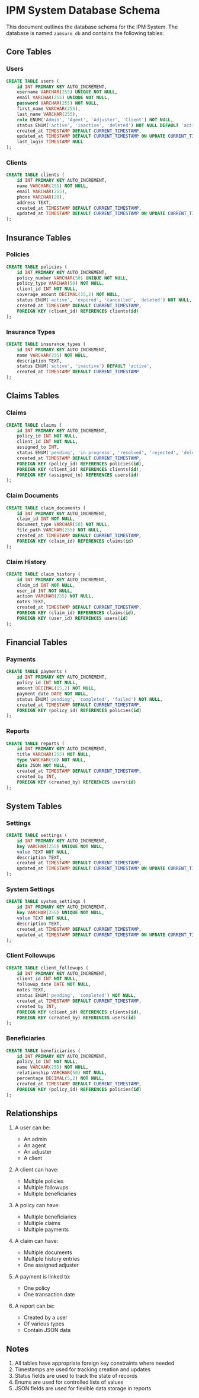 # IPM System Database Schema

This document outlines the database schema for the IPM System. The database is named `zamsure_db` and contains the following tables:

## Core Tables

### Users
```sql
CREATE TABLE users (
    id INT PRIMARY KEY AUTO_INCREMENT,
    username VARCHAR(255) UNIQUE NOT NULL,
    email VARCHAR(255) UNIQUE NOT NULL,
    password VARCHAR(255) NOT NULL,
    first_name VARCHAR(255),
    last_name VARCHAR(255),
    role ENUM('Admin', 'Agent', 'Adjuster', 'Client') NOT NULL,
    status ENUM('active', 'inactive', 'deleted') NOT NULL DEFAULT 'active',
    created_at TIMESTAMP DEFAULT CURRENT_TIMESTAMP,
    updated_at TIMESTAMP DEFAULT CURRENT_TIMESTAMP ON UPDATE CURRENT_TIMESTAMP,
    last_login TIMESTAMP NULL
);
```

### Clients
```sql
CREATE TABLE clients (
    id INT PRIMARY KEY AUTO_INCREMENT,
    name VARCHAR(255) NOT NULL,
    email VARCHAR(255),
    phone VARCHAR(20),
    address TEXT,
    created_at TIMESTAMP DEFAULT CURRENT_TIMESTAMP,
    updated_at TIMESTAMP DEFAULT CURRENT_TIMESTAMP ON UPDATE CURRENT_TIMESTAMP
);
```

## Insurance Tables

### Policies
```sql
CREATE TABLE policies (
    id INT PRIMARY KEY AUTO_INCREMENT,
    policy_number VARCHAR(50) UNIQUE NOT NULL,
    policy_type VARCHAR(50) NOT NULL,
    client_id INT NOT NULL,
    coverage_amount DECIMAL(15,2) NOT NULL,
    status ENUM('active', 'expired', 'cancelled', 'deleted') NOT NULL,
    created_at TIMESTAMP DEFAULT CURRENT_TIMESTAMP,
    FOREIGN KEY (client_id) REFERENCES clients(id)
);
```

### Insurance Types
```sql
CREATE TABLE insurance_types (
    id INT PRIMARY KEY AUTO_INCREMENT,
    name VARCHAR(255) NOT NULL,
    description TEXT,
    status ENUM('active', 'inactive') DEFAULT 'active',
    created_at TIMESTAMP DEFAULT CURRENT_TIMESTAMP
);
```

## Claims Tables

### Claims
```sql
CREATE TABLE claims (
    id INT PRIMARY KEY AUTO_INCREMENT,
    policy_id INT NOT NULL,
    client_id INT NOT NULL,
    assigned_to INT,
    status ENUM('pending', 'in_progress', 'resolved', 'rejected', 'deleted') NOT NULL,
    created_at TIMESTAMP DEFAULT CURRENT_TIMESTAMP,
    FOREIGN KEY (policy_id) REFERENCES policies(id),
    FOREIGN KEY (client_id) REFERENCES clients(id),
    FOREIGN KEY (assigned_to) REFERENCES users(id)
);
```

### Claim Documents
```sql
CREATE TABLE claim_documents (
    id INT PRIMARY KEY AUTO_INCREMENT,
    claim_id INT NOT NULL,
    document_type VARCHAR(50) NOT NULL,
    file_path VARCHAR(255) NOT NULL,
    created_at TIMESTAMP DEFAULT CURRENT_TIMESTAMP,
    FOREIGN KEY (claim_id) REFERENCES claims(id)
);
```

### Claim History
```sql
CREATE TABLE claim_history (
    id INT PRIMARY KEY AUTO_INCREMENT,
    claim_id INT NOT NULL,
    user_id INT NOT NULL,
    action VARCHAR(255) NOT NULL,
    notes TEXT,
    created_at TIMESTAMP DEFAULT CURRENT_TIMESTAMP,
    FOREIGN KEY (claim_id) REFERENCES claims(id),
    FOREIGN KEY (user_id) REFERENCES users(id)
);
```

## Financial Tables

### Payments
```sql
CREATE TABLE payments (
    id INT PRIMARY KEY AUTO_INCREMENT,
    policy_id INT NOT NULL,
    amount DECIMAL(15,2) NOT NULL,
    payment_date DATE NOT NULL,
    status ENUM('pending', 'completed', 'failed') NOT NULL,
    created_at TIMESTAMP DEFAULT CURRENT_TIMESTAMP,
    FOREIGN KEY (policy_id) REFERENCES policies(id)
);
```

### Reports
```sql
CREATE TABLE reports (
    id INT PRIMARY KEY AUTO_INCREMENT,
    title VARCHAR(255) NOT NULL,
    type VARCHAR(50) NOT NULL,
    data JSON NOT NULL,
    created_at TIMESTAMP DEFAULT CURRENT_TIMESTAMP,
    created_by INT,
    FOREIGN KEY (created_by) REFERENCES users(id)
);
```

## System Tables

### Settings
```sql
CREATE TABLE settings (
    id INT PRIMARY KEY AUTO_INCREMENT,
    key VARCHAR(255) UNIQUE NOT NULL,
    value TEXT NOT NULL,
    description TEXT,
    created_at TIMESTAMP DEFAULT CURRENT_TIMESTAMP,
    updated_at TIMESTAMP DEFAULT CURRENT_TIMESTAMP ON UPDATE CURRENT_TIMESTAMP
);
```

### System Settings
```sql
CREATE TABLE system_settings (
    id INT PRIMARY KEY AUTO_INCREMENT,
    key VARCHAR(255) UNIQUE NOT NULL,
    value TEXT NOT NULL,
    description TEXT,
    created_at TIMESTAMP DEFAULT CURRENT_TIMESTAMP,
    updated_at TIMESTAMP DEFAULT CURRENT_TIMESTAMP ON UPDATE CURRENT_TIMESTAMP
);
```

### Client Followups
```sql
CREATE TABLE client_followups (
    id INT PRIMARY KEY AUTO_INCREMENT,
    client_id INT NOT NULL,
    followup_date DATE NOT NULL,
    notes TEXT,
    status ENUM('pending', 'completed') NOT NULL,
    created_at TIMESTAMP DEFAULT CURRENT_TIMESTAMP,
    created_by INT,
    FOREIGN KEY (client_id) REFERENCES clients(id),
    FOREIGN KEY (created_by) REFERENCES users(id)
);
```

### Beneficiaries
```sql
CREATE TABLE beneficiaries (
    id INT PRIMARY KEY AUTO_INCREMENT,
    policy_id INT NOT NULL,
    name VARCHAR(255) NOT NULL,
    relationship VARCHAR(50) NOT NULL,
    percentage DECIMAL(5,2) NOT NULL,
    created_at TIMESTAMP DEFAULT CURRENT_TIMESTAMP,
    FOREIGN KEY (policy_id) REFERENCES policies(id)
);
```

## Relationships

1. A user can be:
   - An admin
   - An agent
   - An adjuster
   - A client

2. A client can have:
   - Multiple policies
   - Multiple followups
   - Multiple beneficiaries

3. A policy can have:
   - Multiple beneficiaries
   - Multiple claims
   - Multiple payments

4. A claim can have:
   - Multiple documents
   - Multiple history entries
   - One assigned adjuster

5. A payment is linked to:
   - One policy
   - One transaction date

6. A report can be:
   - Created by a user
   - Of various types
   - Contain JSON data

## Notes

1. All tables have appropriate foreign key constraints where needed
2. Timestamps are used for tracking creation and updates
3. Status fields are used to track the state of records
4. Enums are used for controlled lists of values
5. JSON fields are used for flexible data storage in reports